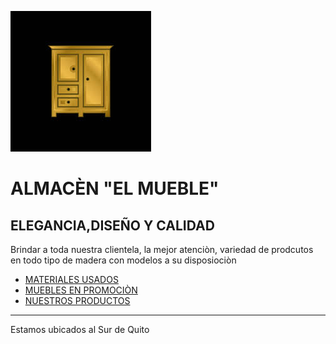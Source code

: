 ![imagen](logo.jpg)
# **ALMACÈN "EL MUEBLE"** 
## **ELEGANCIA,DISEÑO Y CALIDAD** 
Brindar a toda nuestra clientela, la mejor atenciòn, variedad de prodcutos en todo tipo de madera con modelos a su disposiociòn 

- [MATERIALES USADOS ](materiales.md)
- [MUEBLES EN PROMOCIÒN ](promocion.md)
- [NUESTROS PRODUCTOS ](productos.md)

---
Estamos ubicados al Sur de Quito 
